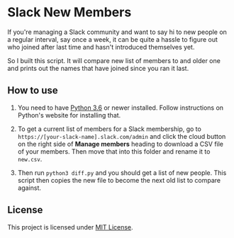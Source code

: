 # Slack New Members

If you're managing a Slack community and want to say hi to new people on a regular interval, say once a week, it can be quite a hassle to figure out who joined after last time and hasn't introduced themselves yet.

So I built this script. It will compare new list of members to and older one and prints out the names that have joined since you ran it last.

## How to use

1. You need to have [Python 3.6](https://www.python.org/) or newer installed. Follow instructions on Python's website for installing that.

2. To get a current list of members for a Slack membership, go to `https://[your-slack-name].slack.com/admin` and click the cloud button on the right side of **Manage members** heading to download a CSV file of your members. Then move that into this folder and rename it to `new.csv`.

3. Then run `python3 diff.py` and you should get a list of new people. This script then copies the new file to become the next old list to compare against.

## License

This project is licensed under [MIT License](LICENSE).
